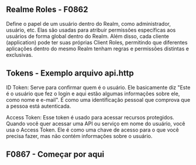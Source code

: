 ## Realme Roles - F0862
Define o papel de um usuário dentro do Realm, como administrador, usuário, etc.
Elas são usadas para atribuir permissões específicas aos usuários de forma global dentro do Realm.
Além disso, cada cliente (application) pode ter suas próprias Client Roles, permitindo que diferentes aplicações dentro do mesmo Realm tenham regras e permissões distintas e exclusivas.

## Tokens - Exemplo arquivo api.http
ID Token: Serve para confirmar quem é o usuário. Ele basicamente diz "Este é o usuário que fez o login e aqui estão algumas informações sobre ele, como nome e e-mail". É como uma identificação pessoal que comprova que a pessoa está autenticada.

Access Token: Esse token é usado para acessar recursos protegidos. Quando você quer acessar uma API ou serviço em nome do usuário, você usa o Access Token. Ele é como uma chave de acesso para o que você precisa fazer, mas não contém informações sobre o usuário.


## F0867 - Começar por aqui